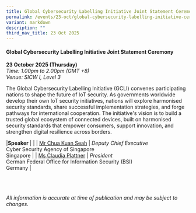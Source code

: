 ```yaml
---
title: Global Cybersecurity Labelling Initiative Joint Statement Ceremony
permalink: /events/23-oct/global-cybersecurity-labelling-initiative-ceremony/
variant: markdown
description: ""
third_nav_title: 23 Oct 2025
---
```

#### **Global Cybersecurity Labelling Initiative Joint Statement Ceremony**

**23 October 2025 (Thursday)**  
*Time: 1.00pm to 2.00pm (GMT +8)*
<br>*Venue: SICW I, Level 3*

The Global Cybersecurity Labelling Initiative (GCLI) convenes participating nations to shape the future of IoT security. As governments worldwide develop their own IoT security initiatives, nations will explore harmonised security standards, share successful implementation strategies, and forge pathways for international cooperation. The initiative's vision is to build a trusted global ecosystem of connected devices, built on harmonised security standards that empower consumers, support innovation, and strengthen digital resilience across borders.

|**Speaker**          |                                                              |
| [Mr Chua Kuan Seah](/speakers/mr-chua-kuan-seah/)  | *Deputy Chief Executive* <br>Cyber Security Agency of Singapore<br>Singapore      |
| [Ms Claudia Plattner](/speakers/ms-claudia-plattner/)  | *President* <br>German Federal Office for Information Security (BSI)<br>Germany      |

<br><br><br>
*All information is accurate at time of publication and may be subject to changes.*